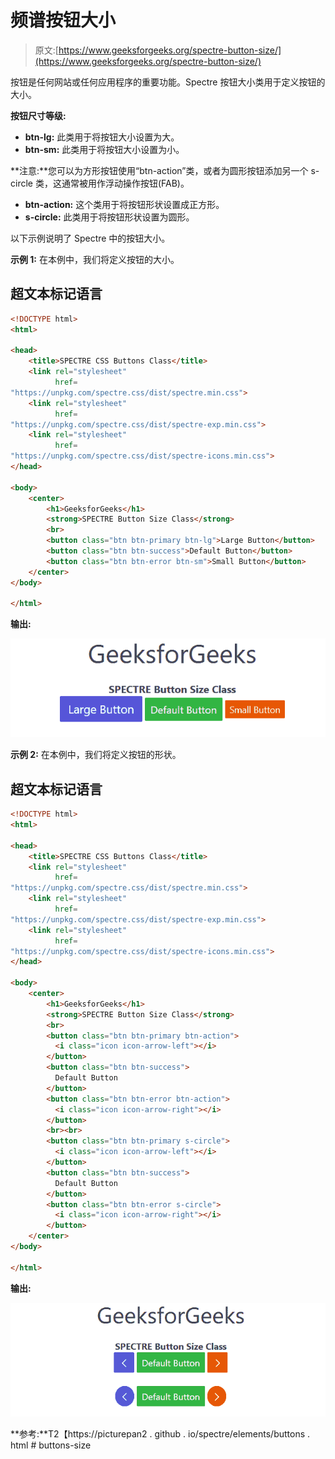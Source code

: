 # 频谱按钮大小

> 原文:[https://www.geeksforgeeks.org/spectre-button-size/](https://www.geeksforgeeks.org/spectre-button-size/)

按钮是任何网站或任何应用程序的重要功能。Spectre 按钮大小类用于定义按钮的大小。

**按钮尺寸等级:**

*   **btn-lg:** 此类用于将按钮大小设置为大。
*   **btn-sm:** 此类用于将按钮大小设置为小。

**注意:**您可以为方形按钮使用“btn-action”类，或者为圆形按钮添加另一个 s-circle 类，这通常被用作浮动操作按钮(FAB)。

*   **btn-action:** 这个类用于将按钮形状设置成正方形。
*   **s-circle:** 此类用于将按钮形状设置为圆形。

以下示例说明了 Spectre 中的按钮大小。

**示例 1:** 在本例中，我们将定义按钮的大小。

## 超文本标记语言

```html
<!DOCTYPE html>
<html>

<head>
    <title>SPECTRE CSS Buttons Class</title>
    <link rel="stylesheet" 
          href=
"https://unpkg.com/spectre.css/dist/spectre.min.css">
    <link rel="stylesheet" 
          href=
"https://unpkg.com/spectre.css/dist/spectre-exp.min.css">
    <link rel="stylesheet" 
          href=
"https://unpkg.com/spectre.css/dist/spectre-icons.min.css"> 
</head>

<body>
    <center>
        <h1>GeeksforGeeks</h1> 
        <strong>SPECTRE Button Size Class</strong>
        <br>
        <button class="btn btn-primary btn-lg">Large Button</button>
        <button class="btn btn-success">Default Button</button>
        <button class="btn btn-error btn-sm">Small Button</button>
    </center>
</body>

</html>
```

**输出:**

![](img/5e9e08d703977fa1b6a3c0282315a2b0.png)

**示例 2:** 在本例中，我们将定义按钮的形状。

## 超文本标记语言

```html
<!DOCTYPE html>
<html>

<head>
    <title>SPECTRE CSS Buttons Class</title>
    <link rel="stylesheet" 
          href=
"https://unpkg.com/spectre.css/dist/spectre.min.css">
    <link rel="stylesheet" 
          href=
"https://unpkg.com/spectre.css/dist/spectre-exp.min.css">
    <link rel="stylesheet" 
          href=
"https://unpkg.com/spectre.css/dist/spectre-icons.min.css"> 
</head>

<body>
    <center>
        <h1>GeeksforGeeks</h1> 
        <strong>SPECTRE Button Size Class</strong>
        <br>
        <button class="btn btn-primary btn-action">
          <i class="icon icon-arrow-left"></i>
        </button>
        <button class="btn btn-success">
          Default Button
        </button>
        <button class="btn btn-error btn-action">
          <i class="icon icon-arrow-right"></i>
        </button>
        <br><br>
        <button class="btn btn-primary s-circle">
          <i class="icon icon-arrow-left"></i>
        </button>
        <button class="btn btn-success">
          Default Button
        </button>
        <button class="btn btn-error s-circle">
          <i class="icon icon-arrow-right"></i>
        </button>
    </center>
</body>

</html>
```

**输出:**

![](img/6c8503aab769bbe75bf7451d4cc9d03a.png)

**参考:**T2【https://picturepan2 . github . io/spectre/elements/buttons . html # buttons-size